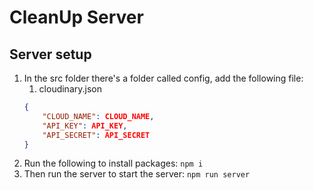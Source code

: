 # CleanUp Server

## Server setup
1. In the src folder there's a folder called config, add the following file: 
    1. cloudinary.json
    ```json
    {
        "CLOUD_NAME": CLOUD_NAME,
        "API_KEY": API_KEY,
        "API_SECRET": API_SECRET
    }

2. Run the following to install packages: ```npm i```
3. Then run the server to start the server: ```npm run server``` 
